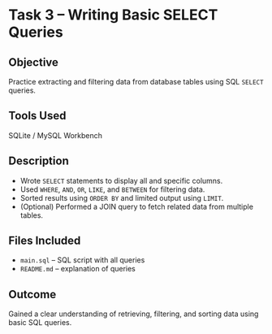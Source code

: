 # Task 3 – Writing Basic SELECT Queries

## Objective

Practice extracting and filtering data from database tables using SQL `SELECT` queries.

## Tools Used

SQLite / MySQL Workbench

## Description

* Wrote `SELECT` statements to display all and specific columns.
* Used `WHERE`, `AND`, `OR`, `LIKE`, and `BETWEEN` for filtering data.
* Sorted results using `ORDER BY` and limited output using `LIMIT`.
* (Optional) Performed a JOIN query to fetch related data from multiple tables.

## Files Included

* `main.sql` – SQL script with all queries
* `README.md` – explanation of queries

## Outcome

Gained a clear understanding of retrieving, filtering, and sorting data using basic SQL queries.
